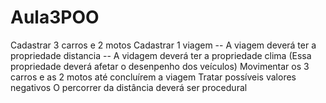 # Aula3POO

Cadastrar 3 carros e 2 motos 
Cadastrar 1 viagem
    -- A viagem deverá ter a propriedade distancia
    -- A vidagem deverá ter a propriedade clima (Essa propriedade deverá afetar o desenpenho dos veículos)
Movimentar os 3 carros e as 2 motos até concluírem a viagem
Tratar possíveis valores negativos
O percorrer da distância deverá ser procedural
